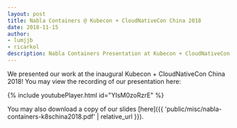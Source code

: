 ```yaml
---
layout: post
title: Nabla Containers @ Kubecon + CloudNativeCon China 2018
date: 2018-11-15
author:
- lumjjb
- ricarkol
description: Nabla Containers Presentation at Kubecon + CloudNativeCon China 2018
---
```


We presented our work at the inaugural Kubecon + CloudNativeCon China 2018! You may view the recording of our presentation here:

{% include youtubePlayer.html id="YIsM0zoRzrE" %}

You may also download a copy of our slides [here]({{ 'public/misc/nabla-containers-k8schina2018.pdf' | relative_url }}).
